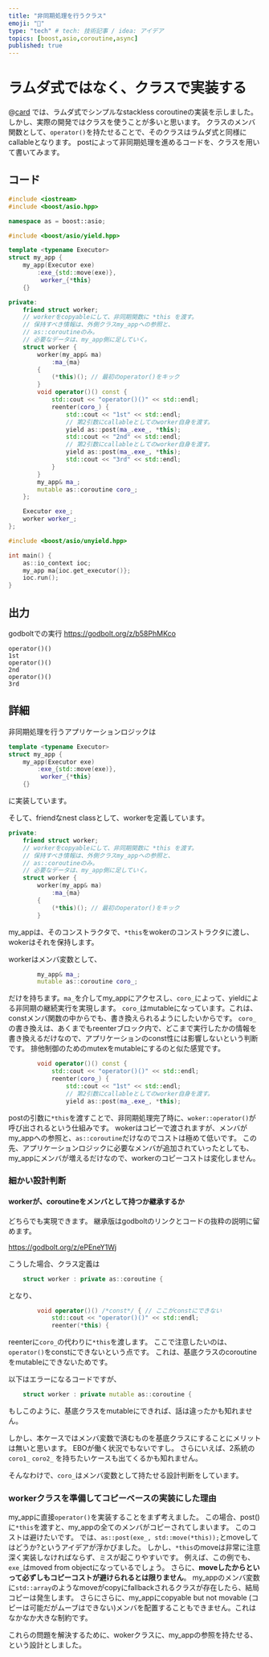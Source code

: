```yaml
---
title: "非同期処理を行うクラス"
emoji: "🔌"
type: "tech" # tech: 技術記事 / idea: アイデア
topics: [boost,asio,coroutine,async]
published: true
---
```


# ラムダ式ではなく、クラスで実装する

@[card](https://zenn.dev/redboltz/articles/net-cpp-slcoro-simple-lambda)
では、ラムダ式でシンプルなstackless coroutineの実装を示しました。
しかし、実際の開発ではクラスを使うことが多いと思います。
クラスのメンバ関数として、`operator()`を持たせることで、そのクラスはラムダ式と同様にcallableとなります。
postによって非同期処理を進めるコードを、クラスを用いて書いてみます。


## コード

```cpp
#include <iostream>
#include <boost/asio.hpp>

namespace as = boost::asio;

#include <boost/asio/yield.hpp>

template <typename Executor>
struct my_app {
    my_app(Executor exe)
        :exe_{std::move(exe)},
         worker_{*this}
    {}

private:
    friend struct worker;
    // workerをcopyableにして、非同期関数に *this を渡す。
    // 保持すべき情報は、外側クラスmy_appへの参照と、
    // as::coroutineのみ。
    // 必要なデータは、my_app側に足していく。
    struct worker {
        worker(my_app& ma)
            :ma_{ma}
        {
            (*this)(); // 最初のoperator()をキック
        }
        void operator()() const {
            std::cout << "operator()()" << std::endl;
            reenter(coro_) {
                std::cout << "1st" << std::endl;
                // 第2引数にcallableとしてのworker自身を渡す。
                yield as::post(ma_.exe_, *this);
                std::cout << "2nd" << std::endl;
                // 第2引数にcallableとしてのworker自身を渡す。
                yield as::post(ma_.exe_, *this);
                std::cout << "3rd" << std::endl;
            }
        }
        my_app& ma_;
        mutable as::coroutine coro_;
    };

    Executor exe_;
    worker worker_;
};

#include <boost/asio/unyield.hpp>

int main() {
    as::io_context ioc;
    my_app ma{ioc.get_executor()};
    ioc.run();
}
```

## 出力
godboltでの実行
https://godbolt.org/z/b58PhMKco

```
operator()()
1st
operator()()
2nd
operator()()
3rd
```

## 詳細
非同期処理を行うアプリケーションロジックは

```cpp
template <typename Executor>
struct my_app {
    my_app(Executor exe)
        :exe_{std::move(exe)},
         worker_{*this}
    {}
```
に実装しています。

そして、friendなnest classとして、workerを定義しています。

```cpp
private:
    friend struct worker;
    // workerをcopyableにして、非同期関数に *this を渡す。
    // 保持すべき情報は、外側クラスmy_appへの参照と、
    // as::coroutineのみ。
    // 必要なデータは、my_app側に足していく。
    struct worker {
        worker(my_app& ma)
            :ma_{ma}
        {
            (*this)(); // 最初のoperator()をキック
        }
```

my_appは、そのコンストラクタで、`*this`をwokerのコンストラクタに渡し、wokerはそれを保持します。

workerはメンバ変数として、

```cpp
        my_app& ma_;
        mutable as::coroutine coro_;
```

だけを持ちます。`ma_`を介してmy_appにアクセスし、`coro_`によって、yieldによる非同期の継続実行を実現します。
`coro_`はmutableになっています。これは、constメンバ関数の中からでも、書き換えられるようにしたいからです。
`coro_`の書き換えは、あくまでもreenterブロック内で、どこまで実行したかの情報を書き換えるだけなので、アプリケーションのconst性には影響しないという判断です。
排他制御のためのmutexをmutableにするのと似た感覚です。

```cpp
        void operator()() const {
            std::cout << "operator()()" << std::endl;
            reenter(coro_) {
                std::cout << "1st" << std::endl;
                // 第2引数にcallableとしてのworker自身を渡す。
                yield as::post(ma_.exe_, *this);
```

postの引数に`*this`を渡すことで、非同期処理完了時に、`woker::operator()`が呼び出されるという仕組みです。
wokerはコピーで渡されますが、メンバがmy_appへの参照と、`as::coroutine`だけなのでコストは極めて低いです。
この先、アプリケーションロジックに必要なメンバが追加されていったとしても、my_appにメンバが増えるだけなので、workerのコピーコストは変化しません。

### 細かい設計判断

#### workerが、coroutineをメンバとして持つか継承するか
どちらでも実現できます。
継承版はgodboltのリンクとコードの抜粋の説明に留めます。

https://godbolt.org/z/ePEneY1Wj 

こうした場合、クラス定義は

```cpp
    struct worker : private as::coroutine {
```

となり、

```cpp
        void operator()() /*const*/ { // ここがconstにできない
            std::cout << "operator()()" << std::endl;
            reenter(*this) {
```

reenterに`coro_`の代わりに`*this`を渡します。
ここで注意したいのは、`operator()`をconstにできないという点です。
これは、基底クラスのcoroutineをmutableにできないためです。

以下はエラーになるコードですが、

```cpp
    struct worker : private mutable as::coroutine {
```

もしこのように、基底クラスをmutableにできれば、話は違ったかも知れません。

しかし、本ケースではメンバ変数で済むものを基底クラスにすることにメリットは無いと思います。
EBOが働く状況でもないですし。
さらにいえば、2系統の`coro1_` `coro2_` を持ちたいケースも出てくるかも知れません。

そんなわけで、`coro_`はメンバ変数として持たせる設計判断をしています。

### workerクラスを準備してコピーベースの実装にした理由
my_appに直接`operator()`を実装することをまず考えました。
この場合、post()に`*this`を渡すと、my_appの全てのメンバがコピーされてしまいます。
このコストは避けたいです。
では、`as::post(exe_, std::move(*this));`とmoveしてはどうか?というアイデアが浮かびました。
しかし、`*this`のmoveは非常に注意深く実装しなければならず、ミスが起こりやすいです。
例えば、この例でも、`exe_`はmoved from objectになっているでしょう。
さらに、**moveしたからといって必ずしもコピーコストが避けられるとは限りません**。
my_appのメンバ変数に`std::array`のようなmoveがcopyにfallbackされるクラスが存在したら、結局コピーは発生します。
さらにさらに、my_appにcopyable but not movable (コピーは可能だがムーブはできない)メンバを配置することもできません。これはなかなか大きな制約です。

これらの問題を解決するために、wokerクラスに、my_appの参照を持たせる、という設計としました。


